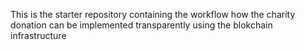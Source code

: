 This is the starter repository containing the workflow how the charity donation can be implemented transparently using the blokchain infrastructure
